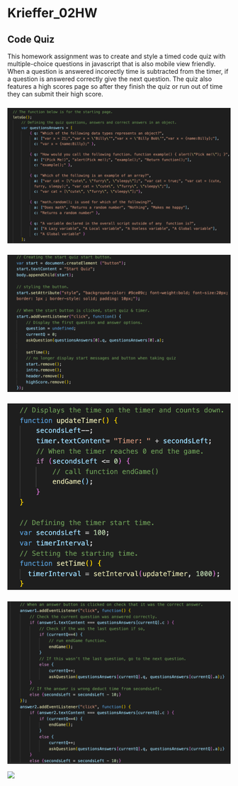 # Krieffer_02HW

## Code Quiz
  This homework assignment was to create and style a timed code quiz with multiple-choice questions in javascript that is also mobile view friendly. When a question is answered incorectly time is subtracted from the timer, if a question is answered correctly give the next question. The quiz also features a high scores page so after they finish the quiz or run out of time they can submit their high score. 

### 

![alt text](https://github.com/Krieffer21/Krieffer_04HW/blob/master/Assets/quiz.png)

###

![alt text](https://github.com/Krieffer21/Krieffer_04HW/blob/master/Assets/startQuiz.png)

### 

![alt text](https://github.com/Krieffer21/Krieffer_04HW/blob/master/Assets/timer.png) 

### 

![alt text](https://github.com/Krieffer21/Krieffer_04HW/blob/master/Assets/answers.png)


![]( .gif)

